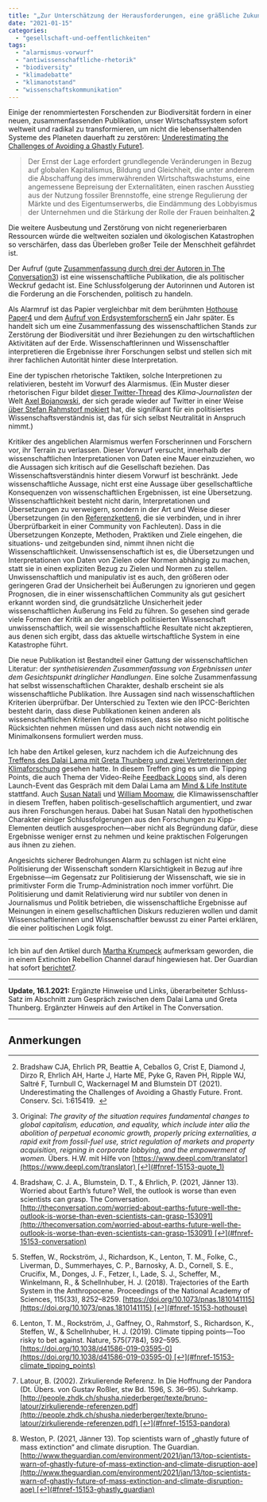 ```yaml
---
title: "„Zur Unterschätzung der Herausforderungen, eine gräßliche Zukunft zu vermeiden“—ein wissenschaftlicher Alarmruf"
date: "2021-01-15"
categories: 
  - "gesellschaft-und-oeffentlichkeiten"
tags: 
  - "alarmismus-vorwurf"
  - "antiwissenschaftliche-rhetorik"
  - "biodiversity"
  - "klimadebatte"
  - "klimanotstand"
  - "wissenschaftskommunikation"
---
```


Einige der renommiertesten Forschenden zur Biodiversität fordern in einer neuen, zusammenfassenden Publikation, unser Wirtschaftssystem sofort weltweit und radikal zu transformieren, um nicht die lebenserhaltenden Systeme des Planeten dauerhaft zu zerstören: [Underestimating the Challenges of Avoiding a Ghastly Future](https://www.frontiersin.org/articles/10.3389/fcosc.2020.615419/full "Frontiers | Underestimating the Challenges of Avoiding a Ghastly Future | Conservation Science")[1](#fn-15153-ghastly).

> Der Ernst der Lage erfordert grundlegende Veränderungen in Bezug auf globalen Kapitalismus, Bildung und Gleichheit, die unter anderem die Abschaffung des immerwährenden Wirtschaftswachstums, eine angemessene Bepreisung der Externalitäten, einen raschen Ausstieg aus der Nutzung fossiler Brennstoffe, eine strenge Regulierung der Märkte und des Eigentumserwerbs, die Eindämmung des Lobbyismus der Unternehmen und die Stärkung der Rolle der Frauen beinhalten.[2](#fn-15153-quote_1)

Die weitere Ausbeutung und Zerstörung von nicht regenerierbaren Ressourcen würde die weltweiten sozialen und ökologischen Katastrophen so verschärfen, dass das Überleben großer Teile der Menschheit gefährdet ist.

Der Aufruf (gute [Zusammenfassung durch drei der Autoren in The Conversation](https://theconversation.com/worried-about-earths-future-well-the-outlook-is-worse-than-even-scientists-can-grasp-153091 "Worried about Earth's future? Well, the outlook is worse than even scientists can grasp")[3](#fn-15153-conversation)) ist eine wissenschaftliche Publikation, die als politischer Weckruf gedacht ist. Eine Schlussfolgerung der Autorinnen und Autoren ist die Forderung an die Forschenden, politisch zu handeln.

Als Alarmruf ist das Papier vergleichbar mit dem berühmten [Hothouse Paper](https://www.pnas.org/content/115/33/8252 "Trajectories of the Earth System in the Anthropocene | PNAS")[4](#fn-15153-hothouse) und dem [Aufruf von Erdsystemforschern](https://www.nature.com/articles/d41586-019-03595-0 "Climate tipping points — too risky to bet against")[5](#fn-15153-climate_tipping_points) ein Jahr später. Es handelt sich um eine Zusammenfassung des wissenschaftlichen Stands zur Zerstörung der Biodiversität und ihrer Beziehungen zu den wirtschaftlichen Aktivitäten auf der Erde. Wissenschaftlerinnen und Wissenschaftler interpretieren die Ergebnisse ihrer Forschungen selbst und stellen sich mit ihrer fachlichen Autorität hinter diese Interpretation.

Eine der typischen rhetorische Taktiken, solche Interpretionen zu relativieren, besteht im Vorwurf des Alarmismus. (Ein Muster dieser rhetorischen Figur bildet [dieser Twitter-Thread](https://twitter.com/Axel_Bojanowski/status/1064889337383452672 "Axel Bojanowski auf Twitter") des _Klima-Journalisten_ der Welt [Axel Bojanowski](http://axelbojanowski.de/ "Axel Bojanowski | Wissenschaftsjournalist"), der sich gerade wieder auf Twitter in einer Weise [über Stefan Rahmstorf mokiert](https://twitter.com/rahmstorf/status/1349029496767328256 "Stefan Rahmstorf 😷 auf Twitter") hat, die signifikant für ein politisiertes Wissenschaftsverständnis ist, das für sich selbst Neutralität in Anspruch nimmt.)

Kritiker des angeblichen Alarmismus werfen Forscherinnen und Forschern vor, ihr Terrain zu verlassen. Dieser Vorwurf versucht, innerhalb der wissenschaftlichen Interpretationen von Daten eine Mauer einzuziehen, wo die Aussagen sich kritisch auf die Gesellschaft beziehen. Das Wissenschaftsverständnis hinter diesem Vorwurf ist beschränkt. Jede wissenschaftliche Aussage, nicht erst eine Aussage über gesellschaftliche Konsequenzen von wissenschaftlichen Ergebnissen, ist eine Übersetzung. Wissenschaftlichkeit besteht nicht darin, Interpretationen und Übersetzungen zu verweigern, sondern in der Art und Weise dieser Übersetzungen (in den [Referenzketten](http://people.zhdk.ch/shusha.niederberger/texte/bruno-latour/zirkulierende-referenzen.pdf "Eingescanntes PDF des Aufsatzes von Bruno Latour über zirkulierende Referenz")[6](#fn-15153-pandora), die sie verbinden, und in ihrer Überprüfbarkeit in einer Community von Fachleuten). Dass in die Übersetzungen Konzepte, Methoden, Praktiken und Ziele eingehen, die situations- und zeitgebunden sind, nimmt ihnen nicht die Wissenschaftlichkeit. Unwissensenschaftich ist es, die Übersetzungen und Interpretationen von Daten von Zielen oder Normen abhängig zu machen, statt sie in einen expliziten Bezug zu Zielen und Normen zu stellen. Unwissenschaftlich und manipulativ ist es auch, den größeren oder geringeren Grad der Unsicherheit bei Äußerungen zu ignorieren und gegen Prognosen, die in einer wissenschaftlichen Community als gut gesichert erkannt worden sind, die grundsätzliche Unsicherheit jeder wissenschaftlichen Äußerung ins Feld zu führen. So gesehen sind gerade viele Formen der Kritik an der angeblich politisierten Wissenschaft unwissenschaftlich, weil sie wissenschaftliche Resultate nicht akzeptieren, aus denen sich ergibt, dass das aktuelle wirtschaftliche System in eine Katastrophe führt.

Die neue Publikation ist Bestandteil einer Gattung der wissenschaftlichen Literatur: der _synthetisierenden Zusammenfassung von Ergebnissen unter dem Gesichtspunkt dringlicher Handlungen_. Eine solche Zusammenfassung hat selbst wissenschaftlichen Charakter, deshalb erscheint sie als wissenschaftliche Publikation. Ihre Aussagen sind nach wissenschaftlichen Kriterien überprüfbar. Der Unterschied zu Texten wie den IPCC-Berichten besteht darin, dass diese Publikationen keinen anderen als wissenschaftlichen Kriterien folgen müssen, dass sie also nicht politische Rücksichten nehmen müssen und dass auch nicht notwendig ein Minimalkonsens formuliert werden muss.

Ich habe den Artikel gelesen, kurz nachdem ich die Aufzeichnung des [Treffens des Dalai Lama mit Greta Thunberg und zwei Vertreterinnen der Klimaforschung](https://www.mindandlife.org/event/the-dalai-lama-with-greta-thunberg-and-leading-scientists-a-conversation-on-the-crisis-of-climate-feedback-loops/ "The Dalai Lama with Greta Thunberg and Leading Scientists - Mind & Life Institute") gesehen hatte. In diesem Treffen ging es um die Tipping Points, die auch Thema der Video-Reihe [Feedback Loops](https://feedbackloopsclimate.com/ "Climate Emergency: Feedback Loops") sind, als deren Launch-Event das Gespräch mit dem Dalai Lama am [Mind & Life Institute](https://www.mindandlife.org/ "Mind & Life Institute") stattfand. Auch [Susan Natali](https://www.woodwellclimate.org/staff/susan-natali/ "Susan M. Natali - Woodwell Climate") und [William Moomaw](https://fletcher.tufts.edu/people/william-moomaw "William Moomaw | The Fletcher School"), die Klimawissenschaftler in diesem Treffen, haben politisch-gesellschaftlich argumentiert, und zwar aus ihren Forschungen heraus. Dabei hat Susan Natali den hypothetischen Charakter einiger Schlussfolgerungen aus den Forschungen zu Kipp-Elementen deutlich ausgesprochen—aber nicht als Begründung dafür, diese Ergebnisse weniger ernst zu nehmen und keine praktischen Folgerungen aus ihnen zu ziehen.

Angesichts sicherer Bedrohungen Alarm zu schlagen ist nicht eine Politisierung der Wissenschaft sondern Klarsichtigkeit in Bezug auf ihre Ergebnisse—im Gegensatz zur Politisierung der Wissenschaft, wie sie in primitivster Form die Trump-Administration noch immer vorführt. Die Politisierung und damit Relativierung wird nur subtiler von denen in Journalismus und Politik betrieben, die wissenschaftliche Ergebnisse auf Meinungen in einem gesellschaftlichen Diskurs reduzieren wollen und damit Wissenschaftlerinnen und Wissenschaftler bewusst zu einer Partei erklären, die einer politischen Logik folgt.

* * *

Ich bin auf den Artikel durch [Martha Krumpeck](https://fm4.orf.at/stories/3003972/ "Bonustrack-Gespräch mit der Extinction Rebellion-Aktivistin Martha Krumpeck - fm4.ORF.at") aufmerksam geworden, die in einem Extinction Rebellion Channel darauf hingewiesen hat. Der Guardian hat sofort [berichtet](https://www.theguardian.com/environment/2021/jan/13/top-scientists-warn-of-ghastly-future-of-mass-extinction-and-climate-disruption-aoe "Top scientists warn of 'ghastly future of mass extinction' and climate disruption | Environment | The Guardian")[7](#fn-15153-ghastly_guardian).

* * *

**Update, 16.1.2021:** Ergänzte Hinweise und Links, überarbeiteter Schluss-Satz im Abschnitt zum Gespräch zwischen dem Dalai Lama und Greta Thunberg. Ergänzter Hinweis auf den Artikel in The Conversation.

* * *

## Anmerkungen

* * *

2. Bradshaw CJA, Ehrlich PR, Beattie A, Ceballos G, Crist E, Diamond J, Dirzo R, Ehrlich AH, Harte J, Harte ME, Pyke G, Raven PH, Ripple WJ, Saltré F, Turnbull C, Wackernagel M and Blumstein DT (2021). Underestimating the Challenges of Avoiding a Ghastly Future. Front. Conserv. Sci. 1:615419.  [↩](#fnref-15153-ghastly)

4. Original: _The gravity of the situation requires fundamental changes to global capitalism, education, and equality, which include inter alia the abolition of perpetual economic growth, properly pricing externalities, a rapid exit from fossil-fuel use, strict regulation of markets and property acquisition, reigning in corporate lobbying, and the empowerment of women._ Übers. H.W. mit Hilfe von [https://www.deepl.com/translator](https://www.deepl.com/translator) [↩](#fnref-15153-quote_1)

6. Bradshaw, C. J. A., Blumstein, D. T., & Ehrlich, P. (2021, Jänner 13). Worried about Earth’s future? Well, the outlook is worse than even scientists can grasp. The Conversation. [http://theconversation.com/worried-about-earths-future-well-the-outlook-is-worse-than-even-scientists-can-grasp-153091](http://theconversation.com/worried-about-earths-future-well-the-outlook-is-worse-than-even-scientists-can-grasp-153091) [↩](#fnref-15153-conversation)

8. Steffen, W., Rockström, J., Richardson, K., Lenton, T. M., Folke, C., Liverman, D., Summerhayes, C. P., Barnosky, A. D., Cornell, S. E., Crucifix, M., Donges, J. F., Fetzer, I., Lade, S. J., Scheffer, M., Winkelmann, R., & Schellnhuber, H. J. (2018). Trajectories of the Earth System in the Anthropocene. Proceedings of the National Academy of Sciences, 115(33), 8252–8259. [https://doi.org/10.1073/pnas.1810141115](https://doi.org/10.1073/pnas.1810141115) [↩](#fnref-15153-hothouse)

10. Lenton, T. M., Rockström, J., Gaffney, O., Rahmstorf, S., Richardson, K., Steffen, W., & Schellnhuber, H. J. (2019). Climate tipping points—Too risky to bet against. Nature, 575(7784), 592–595. [https://doi.org/10.1038/d41586-019-03595-0](https://doi.org/10.1038/d41586-019-03595-0) [↩](#fnref-15153-climate_tipping_points)

12. Latour, B. (2002). Zirkulierende Referenz. In Die Hoffnung der Pandora (Dt. Übers. von Gustav Roßler, stw Bd. 1596, S. 36–95). Suhrkamp. [http://people.zhdk.ch/shusha.niederberger/texte/bruno-latour/zirkulierende-referenzen.pdf](http://people.zhdk.ch/shusha.niederberger/texte/bruno-latour/zirkulierende-referenzen.pdf) [↩](#fnref-15153-pandora)

14. Weston, P. (2021, Jänner 13). Top scientists warn of „ghastly future of mass extinction“ and climate disruption. The Guardian. [http://www.theguardian.com/environment/2021/jan/13/top-scientists-warn-of-ghastly-future-of-mass-extinction-and-climate-disruption-aoe](http://www.theguardian.com/environment/2021/jan/13/top-scientists-warn-of-ghastly-future-of-mass-extinction-and-climate-disruption-aoe) [↩](#fnref-15153-ghastly_guardian)
